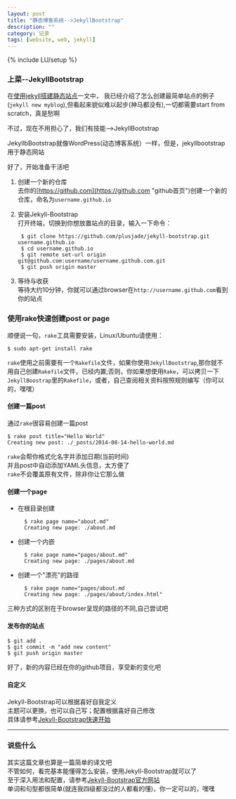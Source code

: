 ```yaml
---
layout: post
title: "静态博客系统-->JekyllBootstrap"
description: ""
category: 记录
tags: [website, web, jekyll]
---
```

{% include LU/setup %}
 

### 上菜--JekyllBootstrap 
在[使用jekyll搭建静态站点][jekyll_website]一文中， 我已经介绍了怎么创建最简单站点的例子(`jekyll new myblog`),但看起来貌似难以起步(神马都没有),一切都需要start from scratch，真是愁啊  

不过，现在不用担心了，我们有技能-->JekyllBootstrap  

JekyllbBootstrap就像WordPress(动态博客系统）一样，但是，jekyllbootstrap用于静态网站    

好了，开始准备干活吧  

1. 创建一个新的仓库  
去你的[https://github.com](https://github.com "github首页")创建一个新的仓库，命名为`username.github.io`  

2. 安装Jekyll-Bootstrap  
打开终端，切换到你想放置站点的目录，输入一下命令：  

		$ git clone https://github.com/plusjade/jekyll-bootstrap.git username.github.io
		$ cd username.github.io
		$ git remote set-url origin git@github.com:username/username.github.com.git
		$ git push origin master

3. 等待与收获  
等待大约10分钟，你就可以通过browser在`http://username.github.com`看到你的站点  

### 使用rake快速创建post or page
顺便说一句，`rake`工具需要安装，Linux/Ubuntu请使用：  

	$ sudo apt-get install rake  

`rake`使用之前需要有一个`Rakefile`文件，如果你使用`JekyllBootstrap`,那你就不用自己创建`Rakefile`文件，已经内置;否则，你如果想使用`Rake`，可以拷贝一下`JekyllBoostrap`里的`Rakefile`，或者，自己查阅相关资料按照规则编写（你可以的，嘿嘿）  

#### 创建一篇post  
通过`rake`很容易创建一篇post  

	$ rake post title="Hello World"  
	Creating new post: ./_posts/2014-08-14-hello-world.md  

`rake`会帮你格式化名字并添加日期(当前时间)   
并且post中自动添加YAML头信息，太方便了  
`rake`不会覆盖原有文件，除非你让它那么做  

#### 创建一个page  
* 在根目录创建  

		$ rake page name="about.md"
		Creating new page: ./about.md  

* 创建一个内嵌  

		$ rake page name="pages/about.md"
		Creating new page: ./pages/about.md  

* 创建一个"漂亮"的路径  

		$ rake page name="pages/about.md
		Creating new page: ./pages/about/index.html"

三种方式的区别在于browser呈现的路径的不同,自己尝试吧   

#### 发布你的站点  

	$ git add .
	$ git commit -m "add new content"
	$ git push origin master  

好了，新的内容已经在你的github项目，享受新的变化吧  

#### 自定义  
Jekyll-Bootstrap可以根据喜好自我定义  
主题可以更换，也可以自己写；配置根据喜好自己修改  
具体请参考[Jekyll-Bootstrap快速开始][jekyll-bootstrap-usage]  

---

### 说些什么
其实这篇文章也算是一篇简单的译文吧  
不管如何，看完基本能懂得怎么安装，使用Jekyll-Bootstrap就可以了  
至于深入用法和配置，请参考[Jekyll-Bootstrap官方网站][jekyll-bootstrap-official]  
单词和句型都很简单(就连我四级都没过的人都看的懂)，你一定可以的，嘿嘿  

[jekyll_website]:/%E8%AE%B0%E5%BD%95/2014/08/14/static-website-by-jekyll/ "使用jekyll搭建静态站点"
[jekyll-bootstrap-usage]:http://jekyllbootstrap.com/usage/jekyll-quick-start.html "Jekyll-Bootstrap快速开始"
[jekyll-bootstrap-official]:http://jekyllbootstrap.com "Jekyll-Bootstrap官方网站"
